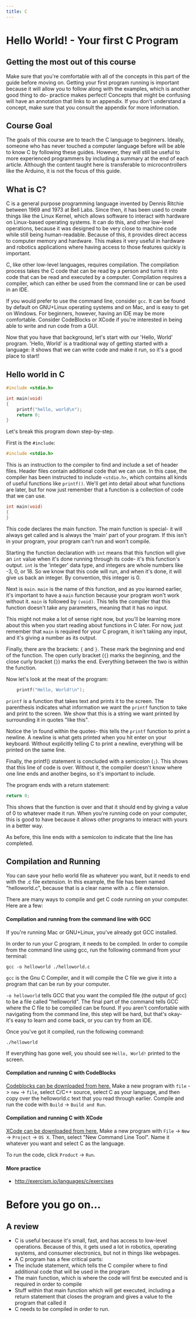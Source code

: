 ```yaml
---
title: C
---
```


# Hello World! - Your first C Program

## Getting the most out of this course
Make sure that you're comfortable with all of the concepts in this part of the guide before moving on. Getting your first program running is important because it will allow you to follow along with the examples, which is another good thing to do- practice makes perfect! Concepts that might be confusing will have an annotation that links to an appendix. If you don't understand a concept, make sure that you consult the appendix for more information.

## Course Goal
The goals of this course are to teach the C language to beginners. Ideally, someone who has never touched a computer language before will be able to know C by following these guides. However, they will still be useful to more experienced programmers by including a summary at the end of each article. Although the content taught here is transferable to microcontrollers like the Arduino, it is not the focus of this guide.

## What is C?

C is a general purpose programming language invented by Dennis Ritchie between 1969 and 1973 at Bell Labs. Since then, it has been used to create things like the Linux Kernel, which allows software to interact with hardware on Linux-based operating systems. It can do this, and other low-level operations, because it was designed to be very close to machine code while still being human-readable. Because of this, it provides direct access to computer memory and hardware. This makes it very useful in hardware and robotics applications where having access to those features quickly is important.

C, like other low-level languages, requires compilation. The compilation process takes the C code that can be read by a person and turns it into code that can be read and executed by a computer. Compilation requires a compiler, which can either be used from the command line or can be used in an IDE.

If you would prefer to use the command line, consider `gcc`. It can be found by default on GNU+Linux operating systems and on Mac, and is easy to get on Windows. For beginners, however, having an IDE may be more comfortable. Consider CodeBlocks or XCode if you're interested in being able to write and run code from a GUI.

Now that you have that background, let's start with our 'Hello, World' program. 'Hello, World' is a traditional way of getting started with a language: it shows that we can write code and make it run, so it's a good place to start!

## Hello world in C

```C
#include <stdio.h>

int main(void)
{
    printf("hello, world\n");
    return 0;
}
```

Let's break this program down step-by-step.

First is the `#include`:
```C
#include <stdio.h>
```
This is an instruction to the compiler to find and include a set of header files. Header files contain additional code that we can use. In this case, the compiler has been instructed to include `<stdio.h>`, which contains all kinds of useful functions like `printf()`. We'll get into detail about what functions are later, but for now just remember that a function is a collection of code that we can use.

```C
int main(void)
{
}
```
This code declares the main function. The main function is special- it will always get called and is always the 'main' part of your program. If this isn't in your program, your program can't run and won't compile.

Starting the function declaration with `int` means that this function will give an `int` value when it's done running through its code- it's this function's output. `int` is the 'integer' data type, and integers are whole numbers like -3, 0, or 18. So we know that this code will run, and when it's done, it will give us back an integer. By convention, this integer is 0.

Next is `main`. `main` is the name of this function, and as you learned earlier, it's important to have a `main` function because your program won't work without it. `main` is followed by `(void)`. This tells the compiler that this function doesn't take any parameters, meaning that it has no input.

This might not make a lot of sense right now, but you'll be learning more about this when you start reading about functions in C later. For now, just remember that `main` is required for your C program, it isn't taking any input, and it's giving a number as its output.

Finally, there are the brackets: `{` and `}`. These mark the beginning and end of the function. The open curly bracket (`{`) marks the beginning, and the close curly bracket (`}`) marks the end. Everything between the two is within the function.

Now let's look at the meat of the program:

```C
    printf("Hello, World!\n");
```

`printf` is a function that takes text and prints it to the screen. The parenthesis indicates what information we want the `printf` function to take and print to the screen. We show that this is a string we want printed by surrounding it in quotes "like this".

Notice the \n found within the quotes- this tells the `printf` function to print a newline. A newline is what gets printed when you hit enter on your keyboard. Without explicitly telling C to print a newline, everything will be printed on the same line.

Finally, the printf() statement is concluded with a semicolon (`;`). This shows that this line of code is over. Without it, the compiler doesn't know where one line ends and another begins, so it's important to include.

The program ends with a return statement:
```C
return 0;
```
This shows that the function is over and that it should end by giving a value of 0 to whatever made it run. When you're running code on your computer, this is good to have because it allows other programs to interact with yours in a better way.

As before, this line ends with a semicolon to indicate that the line has completed.

## Compilation and Running
You can save your hello world file as whatever you want, but it needs to end with the .c file extension. In this example, the file has been named "helloworld.c", because that is a clear name with a .c file extension.

There are many ways to compile and get C code running on your computer. Here are a few:

#### Compilation and running from the command line with GCC
If you're running Mac or GNU+Linux, you've already got GCC installed.

In order to run your C program, it needs to be compiled. In order to compile from the command line using gcc, run the following command from your terminal:
```shell
gcc -o helloworld ./helloworld.c
```
`gcc` is the Gnu C Compiler, and it will compile the C file we give it into a program that can be run by your computer.

`-o helloworld` tells GCC that you want the compiled file (the output of gcc) to be a file called "helloworld". The final part of the command tells GCC where the C file to be compiled can be found. If you aren't comfortable with navigating from the command line, this step will be hard, but that's okay- it's easy to learn and come back, or you can try from an IDE.

Once you've got it compiled, run the following command:
```shell
./helloworld
```

If everything has gone well, you should see `Hello, World!` printed to the screen.

#### Compilation and running C with CodeBlocks
[Codeblocks can be downloaded from here.](http://www.codeblocks.org/downloads/26)
Make a new program with `file` -> `new` -> `file`, select C/C++ source, select C as your language, and then copy over the helloworld.c text that you read through earlier. Compile and run the code with `Build` -> `Build and Run`.

#### Compilation and running C with XCode
[XCode can be downloaded from here.](https://developer.apple.com/xcode/)
Make a new program with `File` -> `New` -> `Project` -> `OS X`. Then, select "New Command Line Tool". Name it whatever you want and select C as the language.

To run the code, click `Product` -> `Run`.

#### More practice
* http://exercism.io/languages/c/exercises 

# Before you go on...

## A review
* C is useful because it's small, fast, and has access to low-level operations. Because of this, it gets used a lot in robotics, operating systems, and consumer electronics, but not in things like webpages.
* A C program has a few critical parts:
 * The include statement, which tells the C compiler where to find additional code that will be used in the program
 * The main function, which is where the code will first be executed and is required in order to compile
 * Stuff within that main function which will get executed, including a return statement that closes the program and gives a value to the program that called it
* C needs to be compiled in order to run.
